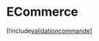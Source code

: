 # ECommerce

[!include[validationcommande](ecommerce.validationcommande.autogen.md)]
































































































